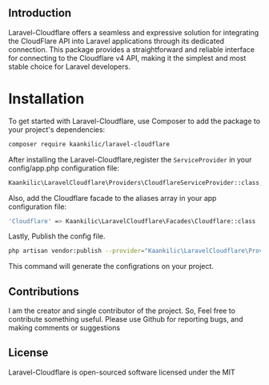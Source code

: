 ## Introduction
Laravel-Cloudflare offers a seamless and expressive solution for integrating the CloudFlare API into Laravel applications through its dedicated connection. This package provides a straightforward and reliable interface for connecting to the Cloudflare v4 API, making it the simplest and most stable choice for Laravel developers.

# Installation
To get started with Laravel-Cloudflare, use Composer to add the package to your project's dependencies:

```bash
composer require kaankilic/laravel-cloudflare
```
After installing the Laravel-Cloudflare,register the `ServiceProvider` in your config/app.php configuration file:

```bash
Kaankilic\LaravelCloudflare\Providers\CloudflareServiceProvider::class,
```

Also, add the Cloudflare facade to the aliases array in your app configuration file:

```bash
'Cloudflare' => Kaankilic\LaravelCloudflare\Facades\Cloudflare::class
```

Lastly, Publish the config file.
```bash
php artisan vendor:publish --provider="Kaankilic\LaravelCloudflare\Providers\CloudflareServiceProvider::class"
```

This command will generate the configrations on your project.

## Contributions
I am the creator and single contributor of the project. So, Feel free to contribute something useful. Please use Github for reporting bugs, and making comments or suggestions

## License
Laravel-Cloudflare is open-sourced software licensed under the MIT

